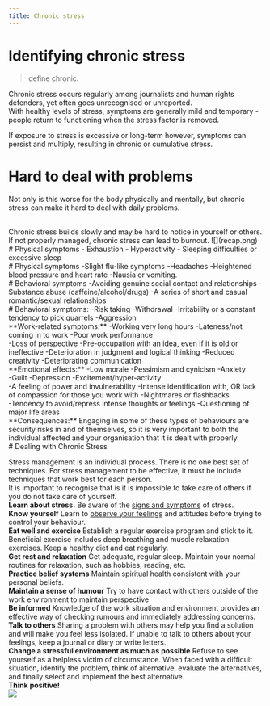 ```yaml
---
title: Chronic stress
---
```

# Identifying chronic stress
> define chronic. 

Chronic stress occurs regularly among journalists and human rights defenders, yet often goes unrecognised or unreported.
<br>
With healthy levels of stress, symptoms are generally mild and temporary - people return to functioning when the stress factor is removed.
<br>

If exposure to stress is excessive or long-term however, symptoms can persist and multiply, resulting in chronic or cumulative stress.
<br>
# Hard to deal with problems
Not only is this worse for the body physically and mentally, but chronic stress can make it hard to deal with daily problems.

<br>
Chronic stress builds slowly and may be hard to notice in yourself or others. If not properly managed, chronic stress can lead to burnout.
![](recap.png)
<br>
# Physical symptoms
- Exhaustion
- Hyperactivity
- Sleeping difficulties or excessive sleep
<br>
# Physical symptoms
-Slight flu-like symptoms
-Headaches
-Heightened blood pressure and heart rate
-Nausia or vomiting.
<br>
# Behavioral symptoms
-Avoiding genuine social contact and relationships
-Substance abuse (caffeine/alcohol/drugs)
-A series of short and casual romantic/sexual relationships
<br>
# Behavioral symptoms:
-Risk taking
-Withdrawal
-Irritability or a constant tendency to pick quarrels
-Aggression
<br>
**Work-related symptoms:**
-Working very long hours
-Lateness/not coming in to work
-Poor work performance
<br>
-Loss of perspective
-Pre-occupation with an idea, even if it is old or ineffective
-Deterioration in judgment and logical thinking
-Reduced creativity
-Deteriorating communication
<br>
**Emotional effects:**
-Low morale
-Pessimism and cynicism
-Anxiety
<br>
-Guilt
-Depression
-Excitement/hyper-activity
<br>
-A feeling of power and invulnerability
-Intense identification with, OR lack of compassion for those you work with
-Nightmares or flashbacks
<br>
-Tendency to avoid/repress intense thoughts or feelings
-Questioning of major life areas
<br>
**Consequences:**
Engaging in some of these types of behaviours are security risks in and of themselves, so it is very important to both the individual affected and your organisation that it is dealt with properly.
<br>
# Dealing with Chronic Stress

Stress management is an individual process. There is no one best set of techniques. For stress management to be effective, it must be include techniques that work best for each person.
<br>
It is important to recognise that is it is impossible to take care of others if you do not take care of yourself.
<br>
**Learn about stress.**
Be aware of the [signs and symptoms](en/topics/understand-2-security/2-your-well-being/3-2-learn.md) of stress.
<br>
**Know yourself**
Learn to [observe your feelings](en/topics/understand-2-security/2-your-well-being/3-3-learn.md) and attitudes before trying to control your behaviour.
<br>
**Eat well and exercise**
Establish a regular exercise program and stick to it. Beneficial exercise includes deep breathing and muscle relaxation exercises. Keep a healthy diet and eat regularly.
<br>
**Get rest and relaxation**
Get adequate, regular sleep. Maintain your normal routines for relaxation, such as hobbies, reading, etc.
<br>
**Practice belief systems**
Maintain spiritual health consistent with your personal beliefs.
<br>
**Maintain a sense of humour**
Try to have contact with others outside of the work environment to maintain perspective
<br>
**Be informed**
Knowledge of the work situation and environment provides an effective way of checking rumours and immediately addressing concerns.
<br>
**Talk to others**
Sharing a problem with others may help you find a solution and will make you feel less isolated. If unable to talk to others about your feelings, keep a journal or diary or write letters.
<br>
**Change a stressful environment as much as possible**
Refuse to see yourself as a helpless victim of circumstance. When faced with a difficult situation, identify the problem, think of alternative, evaluate the alternatives, and finally select and implement the best alternative.
<br>
**Think positive!**
<br>
![](recap.png)
